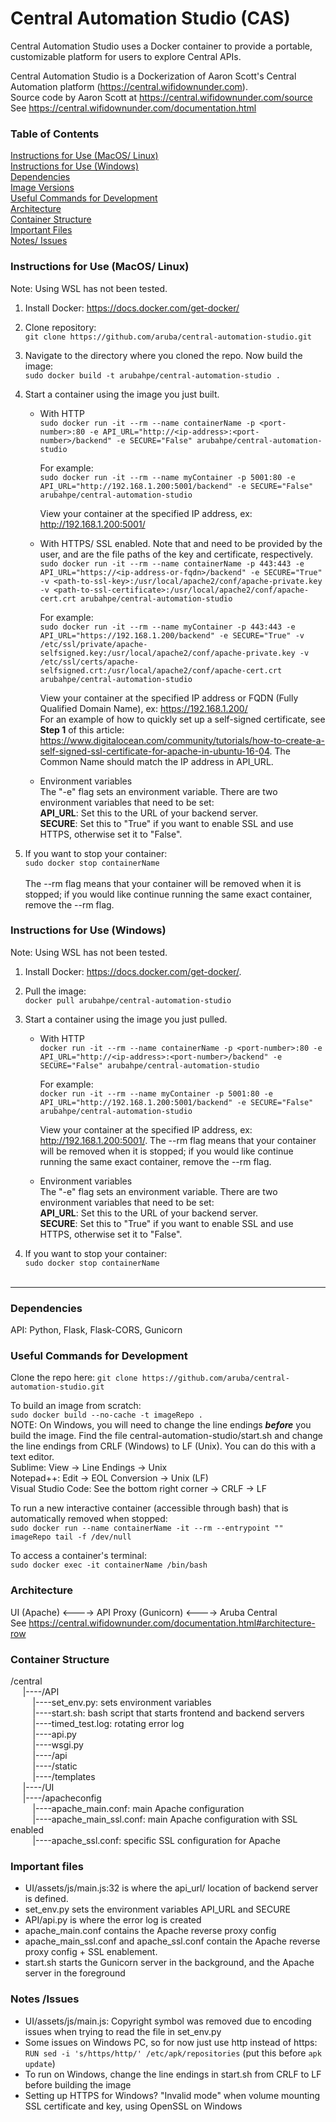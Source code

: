 # Central Automation Studio (CAS)

Central Automation Studio uses a Docker container to provide a portable, customizable platform for users to explore Central APIs. <br>

Central Automation Studio is a Dockerization of Aaron Scott's Central Automation platform (https://central.wifidownunder.com). <br>
Source code by Aaron Scott at https://central.wifidownunder.com/source <br>
See https://central.wifidownunder.com/documentation.html

### Table of Contents
[Instructions for Use (MacOS/ Linux)](#instructions-linux) <br>
[Instructions for Use (Windows)](#instructions-windows) <br>
[Dependencies](#dependencies) <br>
[Image Versions](#images) <br>
[Useful Commands for Development](#development) <br>
[Architecture](#architecture) <br>
[Container Structure](#container-structure) <br>
[Important Files](#files) <br>
[Notes/ Issues](#notes) <br>


### <a name="instructions-linux"> Instructions for Use (MacOS/ Linux) </a>
Note: Using WSL has not been tested.<br>
1. Install Docker: https://docs.docker.com/get-docker/

2. Clone repository:<br>
    `git clone https://github.com/aruba/central-automation-studio.git`

3. Navigate to the directory where you cloned the repo. Now build the image:<br>
    `sudo docker build -t arubahpe/central-automation-studio .`

4. Start a container using the image you just built.<br>
    - With HTTP<br>
        `sudo docker run -it --rm --name containerName -p <port-number>:80 -e API_URL="http://<ip-address>:<port-number>/backend" -e SECURE="False" arubahpe/central-automation-studio`<br>

        For example: <br>
        `sudo docker run -it --rm --name myContainer -p 5001:80 -e API_URL="http://192.168.1.200:5001/backend" -e SECURE="False" arubahpe/central-automation-studio` <br>

        View your container at the specified IP address, ex: http://192.168.1.200:5001/

    - With HTTPS/ SSL enabled. Note that <path-to-ssl-key> and <path-to-ssl-certificate> need to be provided by the user, and are the file paths of the key and certificate, respectively. <br>
        `sudo docker run -it --rm --name containerName -p 443:443 -e API_URL="https://<ip-address-or-fqdn>/backend" -e SECURE="True" -v <path-to-ssl-key>:/usr/local/apache2/conf/apache-private.key -v <path-to-ssl-certificate>:/usr/local/apache2/conf/apache-cert.crt arubahpe/central-automation-studio`<br>

        For example: <br>
        `sudo docker run -it --rm --name myContainer -p 443:443 -e API_URL="https://192.168.1.200/backend" -e SECURE="True" -v /etc/ssl/private/apache-selfsigned.key:/usr/local/apache2/conf/apache-private.key -v /etc/ssl/certs/apache-selfsigned.crt:/usr/local/apache2/conf/apache-cert.crt arubahpe/central-automation-studio`<br>

        View your container at the specified IP address or FQDN (Fully Qualified Domain Name), ex: https://192.168.1.200/<br>
        For an example of how to quickly set up a self-signed certificate, see **Step 1** of this article: https://www.digitalocean.com/community/tutorials/how-to-create-a-self-signed-ssl-certificate-for-apache-in-ubuntu-16-04. The Common Name should match the IP address in API_URL. 

    - Environment variables<br>
        The "-e" flag sets an environment variable. There are two environment variables that need to be set: <br>
        **API_URL**: Set this to the URL of your backend server.<br>
        **SECURE**: Set this to "True" if you want to enable SSL and use HTTPS, otherwise set it to "False". <br>

3. If you want to stop your container:  <br>
       `sudo docker stop containerName`<br>
       <br>
       The --rm flag means that your container will be removed when it is stopped; if you would like continue running the same exact container, remove the --rm flag. <br>



### <a name="instructions-windows"> Instructions for Use (Windows) </a>
Note: Using WSL has not been tested.<br>
1. Install Docker: https://docs.docker.com/get-docker/. 

2. Pull the image:<br>
    `docker pull arubahpe/central-automation-studio`

3. Start a container using the image you just pulled.<br>
    - With HTTP<br>
        `docker run -it --rm --name containerName -p <port-number>:80 -e API_URL="http://<ip-address>:<port-number>/backend" -e SECURE="False" arubahpe/central-automation-studio`<br>

        For example: <br>
        `docker run -it --rm --name myContainer -p 5001:80 -e API_URL="http://192.168.1.200:5001/backend" -e SECURE="False" arubahpe/central-automation-studio` <br>

        View your container at the specified IP address, ex: http://192.168.1.200:5001/. The --rm flag means that your container will be removed when it is stopped; if you would like continue running the same exact container, remove the --rm flag. <br>

    - Environment variables<br>
        The "-e" flag sets an environment variable. There are two environment variables that need to be set: <br>
        **API_URL**: Set this to the URL of your backend server.<br>
        **SECURE**: Set this to "True" if you want to enable SSL and use HTTPS, otherwise set it to "False". <br>

3. If you want to stop your container:  <br>
       `sudo docker stop containerName`<br>
       <br>    

-----------------------------------------------------

### <a name="dependencies"> Dependencies </a>
API: Python, Flask, Flask-CORS, Gunicorn

### <a name="development"> Useful Commands for Development </a>

Clone the repo here: `git clone https://github.com/aruba/central-automation-studio.git` <br>

To build an image from scratch:<br>
`sudo docker build --no-cache -t imageRepo .` <br>
NOTE: On Windows, you will need to change the line endings ___before___ you build the image. Find the file central-automation-studio/start.sh and change the line endings from CRLF (Windows) to LF (Unix). You can do this with a text editor. <br>
    Sublime: View -> Line Endings -> Unix <br>
    Notepad++: Edit -> EOL Conversion -> Unix (LF) <br>
    Visual Studio Code: See the bottom right corner -> CRLF -> LF <br>


To run a new interactive container (accessible through bash) that is automatically removed when stopped: <br>
`sudo docker run --name containerName -it --rm --entrypoint "" imageRepo tail -f /dev/null` <br>

To access a container's terminal:<br>
`sudo docker exec -it containerName /bin/bash` <br>



### <a name="architecture"> Architecture </a>
UI (Apache) <----> API Proxy (Gunicorn) <----> Aruba Central <br>
See https://central.wifidownunder.com/documentation.html#architecture-row<br>



### <a name="container-structure"> Container Structure </a>
/central <br>
&nbsp;&nbsp;&nbsp;&nbsp;    |----/API <br>
&nbsp;&nbsp;&nbsp;&nbsp;&nbsp;&nbsp;&nbsp;&nbsp;           |----set_env.py: sets environment variables <br>
&nbsp;&nbsp;&nbsp;&nbsp;&nbsp;&nbsp;&nbsp;&nbsp;           |----start.sh: bash script that starts frontend and backend servers <br>
&nbsp;&nbsp;&nbsp;&nbsp;&nbsp;&nbsp;&nbsp;&nbsp;           |----timed_test.log: rotating error log <br>
&nbsp;&nbsp;&nbsp;&nbsp;&nbsp;&nbsp;&nbsp;&nbsp;           |----api.py <br>
&nbsp;&nbsp;&nbsp;&nbsp;&nbsp;&nbsp;&nbsp;&nbsp;          |----wsgi.py <br>
&nbsp;&nbsp;&nbsp;&nbsp;&nbsp;&nbsp;&nbsp;&nbsp;           |----/api <br>
&nbsp;&nbsp;&nbsp;&nbsp;&nbsp;&nbsp;&nbsp;&nbsp;           |----/static <br>
&nbsp;&nbsp;&nbsp;&nbsp;&nbsp;&nbsp;&nbsp;&nbsp;           |----/templates <br>
&nbsp;&nbsp;&nbsp;&nbsp;    |----/UI <br>
&nbsp;&nbsp;&nbsp;&nbsp;    |----/apacheconfig <br>
&nbsp;&nbsp;&nbsp;&nbsp;&nbsp;&nbsp;&nbsp;&nbsp;           |----apache_main.conf: main Apache configuration <br>
&nbsp;&nbsp;&nbsp;&nbsp;&nbsp;&nbsp;&nbsp;&nbsp;           |----apache_main_ssl.conf: main Apache configuration with SSL enabled <br>
&nbsp;&nbsp;&nbsp;&nbsp;&nbsp;&nbsp;&nbsp;&nbsp;           |----apache_ssl.conf: specific SSL configuration for Apache <br>



### <a name="files"> Important files </a>
- UI/assets/js/main.js:32 is where the api_url/ location of backend server is defined.
- set_env.py sets the environment variables API_URL and SECURE
- API/api.py is where the error log is created
- apache_main.conf contains the Apache reverse proxy config
- apache_main_ssl.conf and apache_ssl.conf contain the Apache reverse proxy config + SSL enablement.
- start.sh starts the Gunicorn server in the background, and the Apache server in the foreground


### <a name="notes"> Notes /Issues </a>
- UI/assets/js/main.js: Copyright symbol was removed due to encoding issues when trying to read the file in set_env.py
- Some issues on Windows PC, so for now just use http instead of https: `RUN sed -i 's/https/http/' /etc/apk/repositories` (put this before `apk update`)
- To run on Windows, change the line endings in start.sh from CRLF to LF before building the image
- Setting up HTTPS for Windows? "Invalid mode" when volume mounting SSL certificate and key, using OpenSSL on Windows

